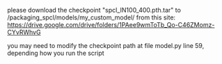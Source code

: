 please download the checkpoint "spcl_IN100_400.pth.tar" to /packaging_spcl/models/my_custom_model/ from this site: 
https://drive.google.com/drive/folders/1PAee9wmToTb_Qo-C46ZMomz-CYvRWhvG

you may need to modify the checkpoint path at file model.py line 59, depending how you run the script